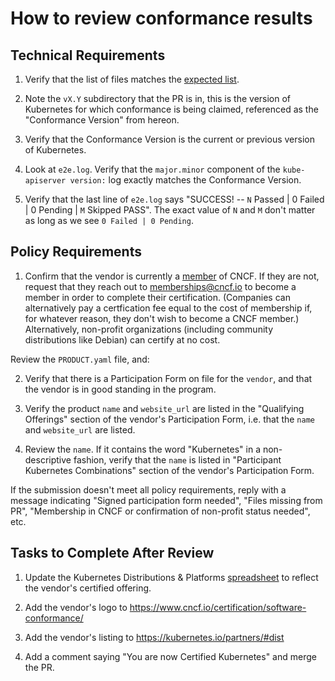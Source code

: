 # How to review conformance results

## Technical Requirements

1. Verify that the list of files matches the
[expected list](https://github.com/cncf/k8s-conformance/blob/master/instructions.md#contents-of-the-pr).

2. Note the `vX.Y` subdirectory that the PR is in, this is the version of
Kubernetes for which conformance is being claimed, referenced as the
"Conformance Version" from hereon.

3. Verify that the Conformance Version is the current or previous version of
Kubernetes.

4. Look at `e2e.log`.  Verify that the `major.minor` component of the
`kube-apiserver version:` log exactly matches the Conformance Version.

5. Verify that the last line of `e2e.log` says "SUCCESS! -- `N` Passed | 0
Failed | 0 Pending | `M` Skipped PASS".  The exact value of `N` and `M` don't
matter as long as we see `0 Failed | 0 Pending`.

## Policy Requirements

1. Confirm that the vendor is currently a
[member](https://www.cncf.io/about/members/) of CNCF. If they are not, request
that they reach out to memberships@cncf.io to become a member in order to
complete their certification. (Companies can alternatively pay a certfication
fee equal to the cost of membership if, for whatever reason, they don't wish to
become a CNCF member.) Alternatively, non-profit organizations (including community
distributions like Debian) can certify at no cost.

Review the `PRODUCT.yaml` file, and:

2. Verify that there is a Participation Form on file for the `vendor`, and that
the vendor is in good standing in the program.

3. Verify the product `name` and `website_url` are listed in the
"Qualifying Offerings" section of the vendor's Participation Form, i.e. that
the `name` and `website_url` are listed.

4. Review the `name`. If it contains the word "Kubernetes" in a non-descriptive
fashion, verify that the `name` is listed in "Participant Kubernetes
Combinations" section of the vendor's Participation Form.

If the submission doesn't meet all policy requirements, reply with a message indicating "Signed participation form needed", "Files missing from PR", "Membership in CNCF or confirmation of non-profit status needed", etc.

## Tasks to Complete After Review

1. Update the Kubernetes Distributions & Platforms [spreadsheet](https://docs.google.com/a/linuxfoundation.org/spreadsheets/d/1LxSqBzjOxfGx3cmtZ4EbB_BGCxT_wlxW_xgHVVa23es/edit) to reflect the vendor's certified offering.

2. Add the vendor's logo to https://www.cncf.io/certification/software-conformance/

3. Add the vendor's listing to https://kubernetes.io/partners/#dist

4. Add a comment saying "You are now Certified Kubernetes" and merge the PR.
